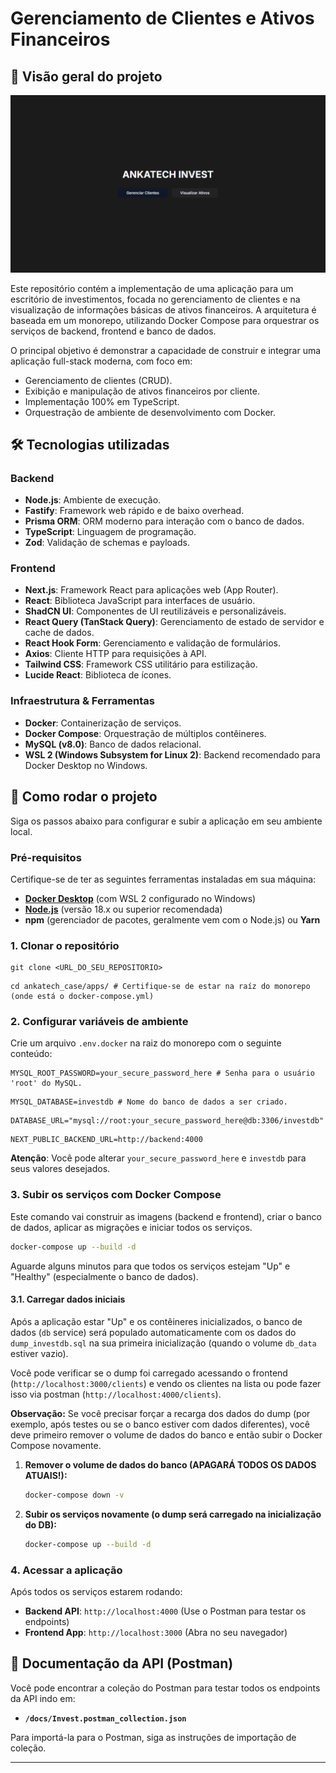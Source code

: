# Gerenciamento de Clientes e Ativos Financeiros

## 🚀 Visão geral do projeto

![Home page](docs/images/home-page.png)

Este repositório contém a implementação de uma aplicação para um escritório de investimentos, focada no gerenciamento de clientes e na visualização de informações básicas de ativos financeiros. A arquitetura é baseada em um monorepo, utilizando Docker Compose para orquestrar os serviços de backend, frontend e banco de dados.

O principal objetivo é demonstrar a capacidade de construir e integrar uma aplicação full-stack moderna, com foco em:
- Gerenciamento de clientes (CRUD).
- Exibição e manipulação de ativos financeiros por cliente.
- Implementação 100% em TypeScript.
- Orquestração de ambiente de desenvolvimento com Docker.

## 🛠️ Tecnologias utilizadas

### Backend
- **Node.js**: Ambiente de execução.
- **Fastify**: Framework web rápido e de baixo overhead.
- **Prisma ORM**: ORM moderno para interação com o banco de dados.
- **TypeScript**: Linguagem de programação.
- **Zod**: Validação de schemas e payloads.

### Frontend
- **Next.js**: Framework React para aplicações web (App Router).
- **React**: Biblioteca JavaScript para interfaces de usuário.
- **ShadCN UI**: Componentes de UI reutilizáveis e personalizáveis.
- **React Query (TanStack Query)**: Gerenciamento de estado de servidor e cache de dados.
- **React Hook Form**: Gerenciamento e validação de formulários.
- **Axios**: Cliente HTTP para requisições à API.
- **Tailwind CSS**: Framework CSS utilitário para estilização.
- **Lucide React**: Biblioteca de ícones.

### Infraestrutura & Ferramentas
- **Docker**: Containerização de serviços.
- **Docker Compose**: Orquestração de múltiplos contêineres.
- **MySQL (v8.0)**: Banco de dados relacional.
- **WSL 2 (Windows Subsystem for Linux 2)**: Backend recomendado para Docker Desktop no Windows.

## 🚀 Como rodar o projeto

Siga os passos abaixo para configurar e subir a aplicação em seu ambiente local.

### Pré-requisitos

Certifique-se de ter as seguintes ferramentas instaladas em sua máquina:
- [**Docker Desktop**](https://www.docker.com/products/docker-desktop) (com WSL 2 configurado no Windows)
- [**Node.js**](https://nodejs.org/en/download/) (versão 18.x ou superior recomendada)
- **npm** (gerenciador de pacotes, geralmente vem com o Node.js) ou **Yarn**

### 1. Clonar o repositório

```
git clone <URL_DO_SEU_REPOSITORIO>
```
```
cd ankatech_case/apps/ # Certifique-se de estar na raíz do monorepo (onde está o docker-compose.yml)
```

### 2\. Configurar variáveis de ambiente

Crie um arquivo `.env.docker` na raiz do monorepo com o seguinte conteúdo:

```
MYSQL_ROOT_PASSWORD=your_secure_password_here # Senha para o usuário 'root' do MySQL. 
```
```
MYSQL_DATABASE=investdb # Nome do banco de dados a ser criado.
```
```
DATABASE_URL="mysql://root:your_secure_password_here@db:3306/investdb"
```
```
NEXT_PUBLIC_BACKEND_URL=http://backend:4000 
```

**Atenção**: Você pode alterar `your_secure_password_here` e `investdb` para seus valores desejados.

### 3\. Subir os serviços com Docker Compose

Este comando vai construir as imagens (backend e frontend), criar o banco de dados, aplicar as migrações e iniciar todos os serviços.

```bash
docker-compose up --build -d
```

Aguarde alguns minutos para que todos os serviços estejam "Up" e "Healthy" (especialmente o banco de dados).

#### 3.1\. Carregar dados iniciais

Após a aplicação estar "Up" e os contêineres inicializados, o banco de dados (`db` service) será populado automaticamente com os dados do `dump_investdb.sql` na sua primeira inicialização (quando o volume `db_data` estiver vazio).

Você pode verificar se o dump foi carregado acessando o frontend (`http://localhost:3000/clients`) e vendo os clientes na lista ou pode fazer isso via postman (`http://localhost:4000/clients`).

**Observação:** Se você precisar forçar a recarga dos dados do dump (por exemplo, após testes ou se o banco estiver com dados diferentes), você deve primeiro remover o volume de dados do banco e então subir o Docker Compose novamente.

1.  **Remover o volume de dados do banco (APAGARÁ TODOS OS DADOS ATUAIS!):**
    ```bash
    docker-compose down -v
    ```
2.  **Subir os serviços novamente (o dump será carregado na inicialização do DB):**
    ```bash
    docker-compose up --build -d
    ```

### 4\. Acessar a aplicação

Após todos os serviços estarem rodando:

-   **Backend API**: `http://localhost:4000` (Use o Postman para testar os endpoints)
-   **Frontend App**: `http://localhost:3000` (Abra no seu navegador)


🔌 Documentação da API (Postman)
--------------------------------

Você pode encontrar a coleção do Postman para testar todos os endpoints da API indo em:

-   **`/docs/Invest.postman_collection.json`**

Para importá-la para o Postman, siga as instruções de importação de coleção.

* * * * *